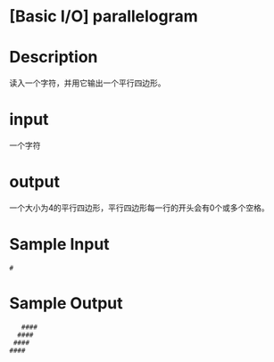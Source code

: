 # [Basic I/O] parallelogram

# Description

读入一个字符，并用它输出一个平行四边形。

# input

一个字符

# output

一个大小为4的平行四边形，平行四边形每一行的开头会有0个或多个空格。

# Sample Input

```
#
```

# Sample Output

```
   ####
  ####
 ####
####
```